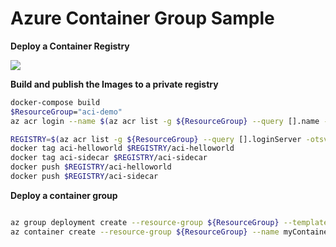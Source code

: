 # Azure Container Group Sample

__Deploy a Container Registry__

<a href="https://portal.azure.com/#create/Microsoft.Template/uri/https%3A%2F%2Fraw.githubusercontent.com%2Fdanielscholl%2Fazure-container-groups%2Fmaster%2Fregistry.json" target="_blank">
    <img src="http://azuredeploy.net/deploybutton.png"/>
</a>


__Build and publish the Images to a private registry__

```bash
docker-compose build
$ResourceGroup="aci-demo"
az acr login --name $(az acr list -g ${ResourceGroup} --query [].name -otsv)

REGISTRY=$(az acr list -g ${ResourceGroup} --query [].loginServer -otsv)
docker tag aci-helloworld $REGISTRY/aci-helloworld
docker tag aci-sidecar $REGISTRY/aci-sidecar
docker push $REGISTRY/aci-helloworld
docker push $REGISTRY/aci-sidecar
```


__Deploy a container group__

```bash

az group deployment create --resource-group ${ResourceGroup} --template-file deploy.json
az container create --resource-group ${ResourceGroup} --name myContainerGroup --f deploy.yaml

```